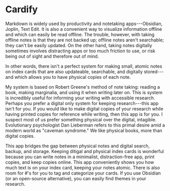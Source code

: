 # Cardify
Markdown is widely used by productivity and notetaking apps---Obsidian, Joplin, Text Edit. It is also a convenient way to visualize information offline and which can easily be read offline. The trouble, however, with taking offline notes is that they are not backed up; offline notes aren't searchable; they can't be easily updated. On the other hand, taking notes digitally sometimes involves distracting apps or too much friction to use, or risk being out of sight and therefore out of mind. 

In other words, there isn't a perfect system for making small, atomic notes on index cards that are also updateable, searchable, and digitally stored---and which allows you to have physical copies of each note.


My system is based on Robert Greene's method of note taking: reading a book, making marginalia, and using it when writing later on. This is system is incredibly useful for informing your writing with accessible research. Perhaps you prefer a digital only system for keeping research---this app isn't for you. If you would like to make digital copies of your research while having printed copies for reference while writing, then this app is for you. I suspect most of us prefer something physical over the digital, intagible. Evolutionary psychologist Dan Lieberman refers to this primal desire amid a modern world as "caveman syndrome." We like physical books, more than digital copies.

This app bridges the gap between physical notes and digital search, backup, and storage. Keeping ditigal and physical index cards is wonderful because you can write notes in a minimalist, distraction-free app, print copies, and keep copies online. This app conveniently shows you how much text is on your index card, keeping your notes atomic. There is also room for #'s for you to tag and categorize your cards. If you use Obsidian (or an open-source alternative), you can easily find themes in your research.
